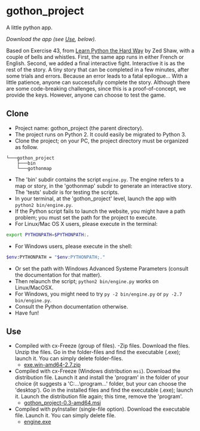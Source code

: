 # gothon_project

A little python app.

*Download the app (see [Use](#use), below).*

Based on Exercise 43, from [Learn Python the Hard Way](http://learnpythonthehardway.org) by Zed Shaw, with a couple of bells and whistles. First, the same app runs in either French or English. Second, we added a final interactive fight. Interactive it is as the rest of the story. A tiny story that can be completed in a few minutes, after some trials and errors. Because an error leads to a fatal epilogue... With a little patience, anyone can successfully complete the story. Although there are some code-breaking challenges, since this is a proof-of-concept, we provide the keys. However, anyone can choose to test the game. 

## Clone

- Project name: gothon_project (the parent directory).
- The project runs on Python 2. It could easily be migrated to Python 3. 
- Clone the project; on your PC, the project directory must be organized as follow.

```text
└───gothon_project
    ├───bin
    └───gothonmap
```

- The 'bin' subdir contains the script `engine.py`. The engine refers to a map or story, in the 'gothonmap' subdir to generate an interactive story. The 'tests' subdir is for testing the scripts.
- In your terminal, at the 'gothon_project' level, launch the app with `python2 bin/engine.py`.
- If the Python script fails to launch the website, you might have a path problem; you must set the path for the project to execute.
- For Linux/Mac OS X users, please execute in the terminal:

```bash
export PYTHONPATH=$PYTHONPATH:.
```

- For Windows users, please execute in the shell:

```bash
$env:PYTHONPATH = "$env:PYTHONPATH;."
```

- Or set the path with Windows Advanced Systeme Parameters (consult the documentation for that matter).
- Then relaunch the script; `python2 bin/engine.py` works on Linux/MacOSX.
- For Windows, you might need to try `py -2 bin/engine.py` or `py -2.7 bin/engine.py`.
- Consult the Python documentation otherwise.
- Have fun!

## Use

- Compiled with cx-Freeze (group of files).
-Zip files. Download the files. Unzip the files. Go in the folder-files and find the executable (.exe); launch it. You can simply delete folder-files.
    - [exe.win-amd64-2.7.zip](https://www.dropbox.com/s/4jitx2zjt3r576m/exe.win-amd64-2.7.zip?dl=0)
- Compiled with cx-Freeze (Windows distribution `msi`). Download the distribution file. Launch it and install the 'program' in the folder of your choice (it suggests a 'C:\...\program...' folder, but your can choose the 'desktop'). Go in the installed files and find the executable (.exe); launch it. Launch the distribution file again; this time, remove the 'program'.
    - [gothon_project-0.3-amd64.msi](https://www.dropbox.com/s/iwegfsjy41g7c0i/gothon_project-0.3-amd64.msi?dl=0)
- Compiled with pyInstaller (single-file option). Download the executable file. Launch it. You can simply delete file.
    - [engine.exe](https://www.dropbox.com/s/y4sdz8gi3xfh6x5/engine.exe?dl=0)
